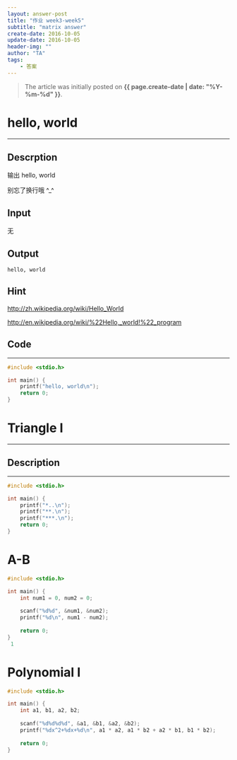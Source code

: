 ```yaml
---
layout: answer-post
title: "作业 week3-week5"
subtitle: "matrix answer"
create-date: 2016-10-05
update-date: 2016-10-05
header-img: ""
author: "TA"
tags:
    - 答案
---
```


> The article was initially posted on **{{ page.create-date | date: "%Y-%m-%d" }}**.


# hello, world

---

## Descrption

输出 hello, world


别忘了换行哦 ^_^

## Input

无

## Output
```
hello, world
```
## Hint
http://zh.wikipedia.org/wiki/Hello_World

http://en.wikipedia.org/wiki/%22Hello,_world!%22_program



## Code
---
~~~ cpp
#include <stdio.h>

int main() {
    printf("hello, world\n");
    return 0;
}
~~~

# Triangle I

---

## Description

---


~~~ cpp
#include <stdio.h>

int main() {
    printf("*..\n");
    printf("**.\n");
    printf("***.\n");
    return 0;
}
~~~

# A-B

~~~ cpp
#include <stdio.h>

int main() {
    int num1 = 0, num2 = 0;
    
    scanf("%d%d", &num1, &num2);
    printf("%d\n", num1 - num2);
    
    return 0;
}
 1
~~~

# Polynomial I

~~~ cpp
#include <stdio.h>

int main() {
    int a1, b1, a2, b2;
    
    scanf("%d%d%d%d", &a1, &b1, &a2, &b2);
    printf("%dx^2+%dx+%d\n", a1 * a2, a1 * b2 + a2 * b1, b1 * b2);
    
    return 0;
}
~~~
